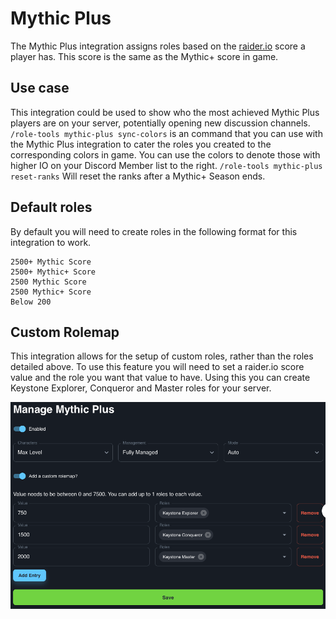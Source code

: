 # Mythic Plus

The Mythic Plus integration assigns roles based on the [raider.io](https://raider.io) score a player has. This score is the same as the Mythic+ score in game.

## Use case

This integration could be used to show who the most achieved Mythic Plus players are on your server, potentially opening new discussion channels. `/role-tools mythic-plus sync-colors` is an command that you can use with the Mythic Plus integration to cater the roles you created to the corresponding colors in game. You can use the colors to denote those with higher IO on your Discord Member list to the right. `/role-tools mythic-plus reset-ranks` Will reset the ranks after a Mythic+ Season ends.
## Default roles

By default you will need to create roles in the following format for this integration to work.
```
2500+ Mythic Score
2500+ Mythic+ Score
2500 Mythic Score
2500 Mythic+ Score
Below 200
```
## Custom Rolemap

This integration allows for the setup of custom roles, rather than the roles detailed above. To use this feature you will need to set a raider.io score value and the role you want that value to have. Using this you can create Keystone Explorer, Conqueror and Master roles for your server.

![MythicPlusScreenshot](../../img/mythic-plus-custom-rolemap.png)
 
